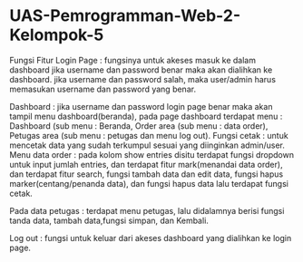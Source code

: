 # UAS-Pemrogramman-Web-2-Kelompok-5

Fungsi Fitur
Login Page :  fungsinya untuk akeses masuk ke dalam dashboard
jika username dan password benar maka akan dialihkan ke dashboard.
jika username dan password salah, maka user/admin harus memasukan username dan password yang benar.

Dashboard :  jika username dan password login page benar maka akan tampil menu dashboard(beranda), pada page dashboard terdapat menu : Dashboard (sub menu : Beranda, Order area (sub menu : data order), Petugas area (sub menu : petugas dan menu log out).
Fungsi cetak : untuk mencetak  data yang sudah terkumpul sesuai yang diinginkan admin/user.
Menu data order : pada kolom show entries disitu terdapat fungsi dropdown untuk input jumlah entries, dan terdapat fitur mark(menandai data order), dan terdapat fitur search, fungsi tambah data dan edit data, fungsi hapus marker(centang/penanda data), dan fungsi hapus data lalu terdapat fungsi cetak.

Pada data petugas : terdapat menu petugas, lalu didalamnya berisi fungsi tanda data, tambah data,fungsi simpan, dan Kembali.

Log out : fungsi untuk keluar dari akeses dashboard yang dialihkan ke login page.
